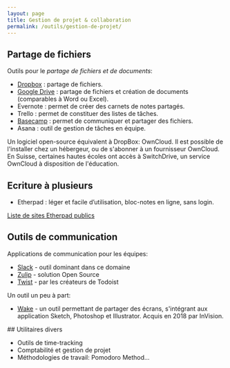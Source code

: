 ```yaml
---
layout: page
title: Gestion de projet & collaboration
permalink: /outils/gestion-de-projet/
---
```


## Partage de fichiers

Outils pour le *partage de fichiers et de documents*:

- [Dropbox](https://www.dropbox.com/) : partage de fichiers.
- [Google Drive](https://www.google.com/drive/) : partage de fichiers et création de documents (comparables à Word ou Excel).
- Evernote : permet de créer des carnets de notes partagés.
- Trello : permet de constituer des listes de tâches.
- [Basecamp](https://basecamp.com/) : permet de communiquer et partager des fichiers.
- Asana : outil de gestion de tâches en équipe.

Un logiciel open-source équivalent à DropBox: OwnCloud. Il est possible de l'installer chez un hébergeur, ou de s'abonner à un fournisseur OwnCloud. En Suisse, certaines hautes écoles ont accès à SwitchDrive, un service OwnCloud à disposition de l'éducation.

## Ecriture à plusieurs

- Etherpad : léger et facile d’utilisation, bloc-notes en ligne, sans login.

[Liste de sites Etherpad publics](https://github.com/ether/etherpad-lite/wiki/Sites-that-run-Etherpad-Lite)

## Outils de communication

Applications de communication pour les équipes:

- [Slack](https://slack.com/) - outil dominant dans ce domaine
- [Zulip](https://zulip.com/) - solution Open Source
- [Twist](https://twist.com/) - par les créateurs de Todoist

Un outil un peu à part:

- [Wake](https://wake.com) - un outil permettant de partager des écrans, s'intégrant aux application Sketch, Photoshop et Illustrator. Acquis en 2018 par InVision.

## Utilitaires divers

- Outils de time-tracking
- Comptabilité et gestion de projet
- Méthodologies de travail: Pomodoro Method...